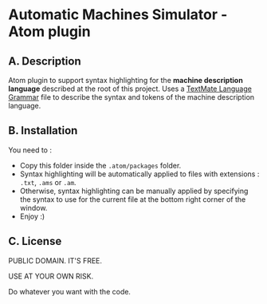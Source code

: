 # Automatic Machines Simulator - Atom plugin

## A. Description

Atom plugin to support syntax highlighting for the **machine description language** described at the root of this project. Uses a [TextMate Language Grammar](https://macromates.com/manual/en/language_grammars) file to describe the syntax and tokens of the machine description language.

## B. Installation

You need to :
 - Copy this folder inside the `.atom/packages` folder.
 - Syntax highlighting will be automatically applied to files with extensions : `.txt`, `.ams` or `.am`.
 - Otherwise, syntax highlighting can be manually applied by specifying the syntax to use for the current file at the bottom right corner of the window.
 - Enjoy :)

## C. License

PUBLIC DOMAIN. IT'S FREE.

USE AT YOUR OWN RISK.

Do whatever you want with the code.

